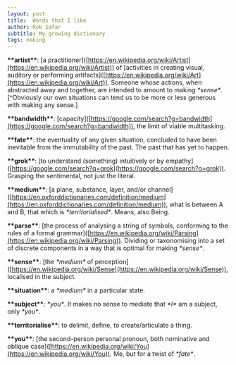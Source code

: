 ```yaml
---
layout: post
title:  Words that I like
author: Rob Safar
subtitle: My growing dictionary
tags: making
---
```

<strong>\*\*<span class="nou">artist</span>\*\*</strong>: <span class="grey">[</span>a <span class="nou">practitioner</span><span class="grey">\]([https://en.wikipedia.org/wiki/Artist](https://en.wikipedia.org/wiki/Artist))</span> of <span class="grey">\[</span><span class="nou">activities</span> in <span class="ver">creating</span> <span class="adj">visual</span>, <span class="nou">auditory</span> <span class="con">or</span> <span class="ver">performing</span> <span class="nou">artifacts</span><span class="grey">\]([https://en.wikipedia.org/wiki/Art](https://en.wikipedia.org/wiki/Art))</span>. Someone whose <span class="nou">actions</span>, when <span class="ver">abstracted</span> <span class="adv">away</span> <span class="con">and</span> <span class="adv">together</span>, <span class="ver">are intended</span> to <span class="nou">amount</span> to <span class="ver">making</span> <em>\*<span class="nou">sense</span>\*</em>.<span class="grey">[^</span><span class="adv">Obviously</span> our <span class="adj">own</span> <span class="nou">situations</span> <span class="ver">can tend</span> us to <span class="ver">be</span> <span class="adv">more</span> <span class="con">or</span> <span class="adv">less</span> <span class="adj">generous</span> with <span class="ver">making</span> any <span class="nou">sense</span>.<span class="grey">]</span>

<strong>\*\*<span class="nou">bandwidth</span>\*\*</strong>: <span class="grey">\[</span><span class="nou">capacity</span><span class="grey">\]([https://google.com/search?g=bandwidth](https://google.com/search?g=bandwidth))</span>, the <span class="nou">limit</span> of <span class="adj">viable</span> <span class="nou">multitasking</span>.

<strong>\*\*<span class="nou">fate</span>\*\*</strong>: the <span class="nou">eventuality</span> of any <span class="ver">given</span> <span class="nou">situation</span>, <span class="ver">concluded</span> to <span class="ver">have been</span> <span class="adj">inevitable</span> from the <span class="nou">immutability</span> of the <span class="nou">past</span>. The <span class="nou">past</span> that <span class="ver">has</span> <span class="adv">yet</span> to <span class="ver">happen</span>.

<strong>\*\*<span class="ver">grok</span>\*\*</strong>: <span class="grey">\[</span>to <span class="ver">understand</span> (<span class="nou">something</span>) <span class="adv">intuitively</span> <span class="con">or</span> by <span class="nou">empathy</span><span class="grey">\]([https://google.com/search?q=grok](https://google.com/search?g=grok))</span>. <span class="ver">Grasping</span> the <span class="adj">sentimental</span>, <span class="adv">not just</span> the <span class="adj">literal</span>.

<strong>\*\*medium\*\*</strong>: <span class="grey">\[</span>a <span class="nou">plane</span>, <span class="nou">substance</span>, <span class="nou">layer</span>, <span class="con">and</span>/<span class="con">or</span> <span class="nou">channel</span><span class="grey">\]([https://en.oxforddictionaries.com/definition/medium](https://en.oxforddictionaries.com/definition/medium))</span>, what <span class="ver">is</span> between <span class="nou">A</span> <span class="con">and</span> <span class="nou">B</span>, that which <span class="ver">is</span> <em>\*<span class="adj">territorialised</span>\*</em>. <span class="nou">Means</span>, <span class="adv">also</span> <span class="ver">Being</span>.

<strong>\*\*<span class="ver">parse</span>\*\*</strong>:  <span class="grey">\[</span>the <span class="nou">process</span> of <span class="ver">analysing</span> a <span class="nou">string</span> of <span class="nou">symbols</span>, <span class="ver">conforming</span> to the <span class="nou">rules</span> of a <span class="adj">formal</span> <span class="nou">grammar</span><span class="grey">\]([https://en.wikipedia.org/wiki/Parsing](https://en.wikipedia.org/wiki/Parsing))</span>. <span class="nou">Dividing</span> <span class="con">or</span> <span class="ver">taxonomising</span> into a <span class="nou">set</span> of <span class="adj">discrete</span> <span class="nou">components</span> in a <span class="nou">way</span> <span class="con">that</span> <span class="ver">is</span> <span class="adj">optimal</span> for <span class="ver">making</span> <em>\*<span class="nou">sense</span>\*</em>.

<strong>\*\*<span class="nou">sense</span>\*\*</strong>: <span class="grey">\[</span>the <em>\*<span class="nou">medium</span>\*</em> of <span class="nou">perception</span><span class="grey">\]([https://en.wikipedia.org/wiki/Sense](https://en.wikipedia.org/wiki/Sense))</span>, <span class="ver">localised</span> in the <span class="nou">subject</span>. 

<strong>\*\*<span class="nou">situation</span>\*\*</strong>: a <em>\*<span class="nou">medium</span>\*</em> in a <span class="adj">particular</span> <span class="nou">state</span>.

<strong>\*\*<span class="nou">subject</span>\*\*</strong>: <em>\*you\*</em>. It <span class="ver">makes</span> no <span class="nou">sense</span> to <span class="ver">mediate</span> that <em>\*I\*</em> <span class="ver">am</span> a <span class="nou">subject</span>, <span class="adv">only</span> <em>\*you\*</em>.

<strong>\*\*<span class="ver">territorialise</span>\*\*</strong>: to <span class="ver">delimit</span>, <span class="ver">define</span>, to <span class="ver">create</span>/<span class="ver">articulate</span> a <span class="nou">thing</span>.

<strong>\*\*you\*\*</strong>: <span class="grey">\[</span>the <span class="adj">second</span>-<span class="nou">person</span> <span class="adj">personal</span> <span class="nou">pronoun</span>, both <span class="adj">nominative</span> <span class="con">and</span> <span class="adj">oblique</span> <span class="nou">case</span><span class="grey">\]([https://en.wikipedia.org/wiki/You](https://en.wikipedia.org/wiki/You))</span>. Me, <span class="con">but</span> for a <span class="nou">twist</span> of <em>\*<span class="nou">fate</span>\*</em>. 